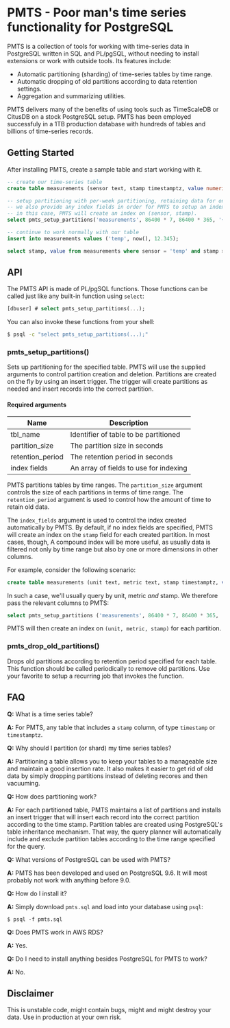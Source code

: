 # PMTS - Poor man's time series functionality for PostgreSQL

PMTS is a collection of tools for working with time-series data in PostgreSQL written in SQL and PL/pgSQL, without needing to install extensions or work with outside tools. Its features include:

- Automatic partitioning (sharding) of time-series tables by time range.
- Automatic dropping of old partitions according to data retention settings.
- Aggregation and summarizing utilities.

PMTS delivers many of the benefits of using tools such as TimeScaleDB or CitusDB on a stock PostgreSQL setup. PMTS has been employed successfuly in a 1TB production database with hundreds of tables and billions of time-series records.

## Getting Started

After installing PMTS, create a sample table and start working with it.

```SQL
-- create our time-series table
create table measurements (sensor text, stamp timestamptz, value numeric);

-- setup partitioning with per-week partitioning, retaining data for one year.
-- we also provide any index fields in order for PMTS to setup an index on relevant columns.
-- in this case, PMTS will create an index on (sensor, stamp).
select pmts_setup_partitions('measurements', 86400 * 7, 86400 * 365, '{sensor}');

-- continue to work normally with our table
insert into measurements values ('temp', now(), 12.345);

select stamp, value from measurements where sensor = 'temp' and stamp >= now() - interval '1 month';
```
## API

The PMTS API is made of PL/pgSQL functions. Those functions can be called just like any built-in function using `select`:

```SQL
[dbuser] # select pmts_setup_partitions(...);
```

You can also invoke these functions from your shell:

```bash
$ psql -c "select pmts_setup_partitions(...);"
```

### pmts_setup_partitions()

Sets up partitioning for the specified table. PMTS will use the supplied arguments to control partition creation and deletion. Partitions are created on the fly by using an insert trigger. The trigger will create partitions as needed and insert records into the correct partition.

#### Required arguments

Name|Description
----|-----------
tbl_name|Identifier of table to be partitioned
partition_size|The partition size in seconds
retention_period|The retention period in seconds
index fields|An array of fields to use for indexing

PMTS partitions tables by time ranges. The `partition_size` argument controls the size of each partitions in terms of time range. The `retention_period` argument is used to control how the amount of time to retain old data.

The `index_fields` argument is used to control the index created automatically by PMTS. By default, if no index fields are specified, PMTS will create an index on the `stamp` field for each created partition. In most cases, though, A compound index will be more useful, as usually data is filtered not only by time range but also by one or more dimensions in other columns.

For example, consider the following scenario:

```SQL
create table measurements (unit text, metric text, stamp timestamptz, value numeric);
```

In such a case, we'll usually query by unit, metric *and* stamp. We therefore pass the relevant columns to PMTS:

```SQL
select pmts_setup_partitions ('measurements', 86400 * 7, 86400 * 365, '{unit, metric}');
```

PMTS will then create an index on `(unit, metric, stamp)` for each partition.

### pmts_drop_old_partitions()

Drops old partitions according to retention period specified for each table. This function should be called periodically to remove old partitions. Use your favorite to setup a recurring job that invokes the function.

## FAQ

**Q:** What is a time series table?

**A:** For PMTS, any table that includes a `stamp` column, of type `timestamp` or `timestamptz`.

**Q:** Why should I partition (or shard) my time series tables?

**A:** Partitioning a table allows you to keep your tables to a manageable size and maintain a good insertion rate. It also makes it easier to get rid of old data by simply dropping partitions instead of deleting recores and then vacuuming.

**Q:** How does partitioning work?

**A:** For each partitioned table, PMTS maintains a list of partitions and installs an insert trigger that will insert each record into the correct partition according to the time stamp. Partition tables are created using PostgreSQL's table inheritance mechanism. That way, the query planner will automatically include and exclude partition tables according to the time range specified for the query.

**Q:** What versions of PostgreSQL can be used with PMTS?

**A:** PMTS has been developed and used on PostgreSQL 9.6. It will most probably not work with anything before 9.0.

**Q:** How do I install it?

**A:** Simply download `pmts.sql` and load into your database using `psql`:

    $ psql -f pmts.sql

**Q:** Does PMTS work in AWS RDS?

**A:** Yes.

**Q:** Do I need to install anything besides PostgreSQL for PMTS to work?

**A:** No.

## Disclaimer

This is unstable code, might contain bugs, might  and might destroy your data. Use in production at your own risk.

